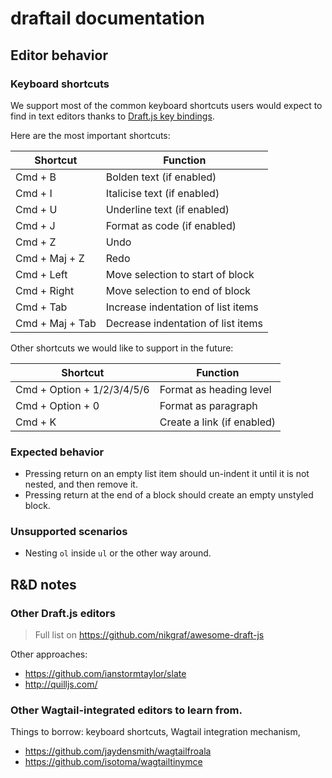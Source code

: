 draftail documentation
======================

## Editor behavior

### Keyboard shortcuts

We support most of the common keyboard shortcuts users would expect to find in text editors thanks to [Draft.js key bindings](https://facebook.github.io/draft-js/docs/advanced-topics-key-bindings.html).

Here are the most important shortcuts:

|Shortcut|Function|
|--------|--------|
|Cmd + B | Bolden text (if enabled) |
|Cmd + I | Italicise text (if enabled) |
|Cmd + U | Underline text (if enabled) |
|Cmd + J | Format as code (if enabled) |
|Cmd + Z | Undo |
|Cmd + Maj + Z | Redo |
|Cmd + Left | Move selection to start of block |
|Cmd + Right | Move selection to end of block |
|Cmd + Tab|Increase indentation of list items|
|Cmd + Maj + Tab|Decrease indentation of list items|

Other shortcuts we would like to support in the future:

|Shortcut|Function|
|--------|--------|
|Cmd + Option + 1/2/3/4/5/6 | Format as heading level |
|Cmd + Option + 0 | Format as paragraph |
|Cmd + K  | Create a link (if enabled) |

### Expected behavior

- Pressing return on an empty list item should un-indent it until it is not nested, and then remove it.
- Pressing return at the end of a block should create an empty unstyled block.

### Unsupported scenarios

- Nesting `ol` inside `ul` or the other way around.

## R&D notes

### Other Draft.js editors

> Full list on https://github.com/nikgraf/awesome-draft-js

Other approaches:

- https://github.com/ianstormtaylor/slate
- http://quilljs.com/

### Other Wagtail-integrated editors to learn from.

Things to borrow: keyboard shortcuts, Wagtail integration mechanism,

- https://github.com/jaydensmith/wagtailfroala
- https://github.com/isotoma/wagtailtinymce
